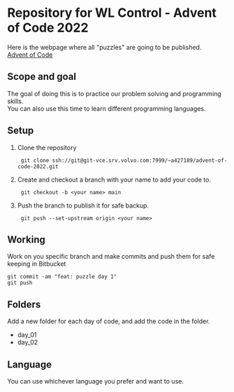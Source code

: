# Repository for WL Control - Advent of Code 2022

Here is the webpage where all "puzzles" are going to be published.  
[Advent of Code](https://adventofcode.com/)

## Scope and goal

The goal of doing this is to practice our problem solving and programming skills.  
You can also use this time to learn different programming languages. 

## Setup

1. Clone the repository 

        git clone ssh://git@git-vce.srv.volvo.com:7999/~a427189/advent-of-code-2022.git

2. Create and checkout a branch with your name to add your code to. 

        git checkout -b <your name> main

3. Push the branch to publish it for safe backup. 

        git push --set-upstream origin <your name>

## Working 

Work on you specific branch and make commits and push them for safe keeping in Bitbucket

    git commit -am "feat: puzzle day 1"
    git push

## Folders

Add a new folder for each day of code, and add the code in the folder.
 - day_01
 - day_02

## Language

You can use whichever language you prefer and want to use. 
